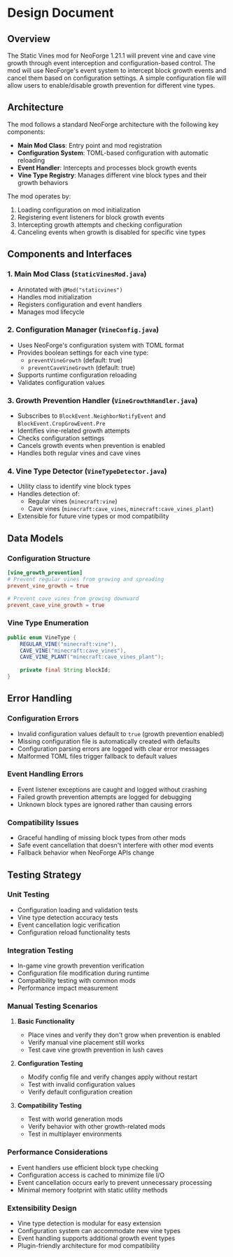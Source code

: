 # Design Document

## Overview

The Static Vines mod for NeoForge 1.21.1 will prevent vine and cave vine growth through event interception and configuration-based control. The mod will use NeoForge's event system to intercept block growth events and cancel them based on configuration settings. A simple configuration file will allow users to enable/disable growth prevention for different vine types.

## Architecture

The mod follows a standard NeoForge architecture with the following key components:

- **Main Mod Class**: Entry point and mod registration
- **Configuration System**: TOML-based configuration with automatic reloading
- **Event Handler**: Intercepts and processes block growth events
- **Vine Type Registry**: Manages different vine block types and their growth behaviors

The mod operates by:
1. Loading configuration on mod initialization
2. Registering event listeners for block growth events
3. Intercepting growth attempts and checking configuration
4. Canceling events when growth is disabled for specific vine types

## Components and Interfaces

### 1. Main Mod Class (`StaticVinesMod.java`)
- Annotated with `@Mod("staticvines")`
- Handles mod initialization
- Registers configuration and event handlers
- Manages mod lifecycle

### 2. Configuration Manager (`VineConfig.java`)
- Uses NeoForge's configuration system with TOML format
- Provides boolean settings for each vine type:
  - `preventVineGrowth` (default: true)
  - `preventCaveVineGrowth` (default: true)
- Supports runtime configuration reloading
- Validates configuration values

### 3. Growth Prevention Handler (`VineGrowthHandler.java`)
- Subscribes to `BlockEvent.NeighborNotifyEvent` and `BlockEvent.CropGrowEvent.Pre`
- Identifies vine-related growth attempts
- Checks configuration settings
- Cancels growth events when prevention is enabled
- Handles both regular vines and cave vines

### 4. Vine Type Detector (`VineTypeDetector.java`)
- Utility class to identify vine block types
- Handles detection of:
  - Regular vines (`minecraft:vine`)
  - Cave vines (`minecraft:cave_vines`, `minecraft:cave_vines_plant`)
- Extensible for future vine types or mod compatibility

## Data Models

### Configuration Structure
```toml
[vine_growth_prevention]
# Prevent regular vines from growing and spreading
prevent_vine_growth = true

# Prevent cave vines from growing downward
prevent_cave_vine_growth = true
```

### Vine Type Enumeration
```java
public enum VineType {
    REGULAR_VINE("minecraft:vine"),
    CAVE_VINE("minecraft:cave_vines"),
    CAVE_VINE_PLANT("minecraft:cave_vines_plant");
    
    private final String blockId;
}
```

## Error Handling

### Configuration Errors
- Invalid configuration values default to `true` (growth prevention enabled)
- Missing configuration file is automatically created with defaults
- Configuration parsing errors are logged with clear error messages
- Malformed TOML files trigger fallback to default values

### Event Handling Errors
- Event listener exceptions are caught and logged without crashing
- Failed growth prevention attempts are logged for debugging
- Unknown block types are ignored rather than causing errors

### Compatibility Issues
- Graceful handling of missing block types from other mods
- Safe event cancellation that doesn't interfere with other mod events
- Fallback behavior when NeoForge APIs change

## Testing Strategy

### Unit Testing
- Configuration loading and validation tests
- Vine type detection accuracy tests
- Event cancellation logic verification
- Configuration reload functionality tests

### Integration Testing
- In-game vine growth prevention verification
- Configuration file modification during runtime
- Compatibility testing with common mods
- Performance impact measurement

### Manual Testing Scenarios
1. **Basic Functionality**
   - Place vines and verify they don't grow when prevention is enabled
   - Verify manual vine placement still works
   - Test cave vine growth prevention in lush caves

2. **Configuration Testing**
   - Modify config file and verify changes apply without restart
   - Test with invalid configuration values
   - Verify default configuration creation

3. **Compatibility Testing**
   - Test with world generation mods
   - Verify behavior with other growth-related mods
   - Test in multiplayer environments

### Performance Considerations
- Event handlers use efficient block type checking
- Configuration access is cached to minimize file I/O
- Event cancellation occurs early to prevent unnecessary processing
- Minimal memory footprint with static utility methods

### Extensibility Design
- Vine type detection is modular for easy extension
- Configuration system can accommodate new vine types
- Event handling supports additional growth event types
- Plugin-friendly architecture for mod compatibility